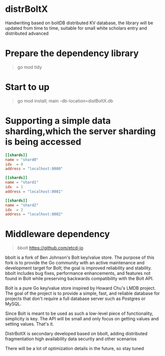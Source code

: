 # distrBoltX
Handwriting based on boltDB distributed KV database, the library will be updated from time to time, suitable for small white scholars entry and distributed advanced
# Prepare the dependency library
> go mod tidy 
# Start to up
> go mod install; main -db-location=distBoltX.db
# Supporting a simple data sharding,which the server sharding is being accessed
```toml
[[shards]]
name = "shard0"
idx  = 0
address = "localhost:8080"

[[shards]]
name = "shard1"
idx  = 1
address = "localhost:8081"

[[shards]]
name = "shard2"
idx  = 2
address = "localhost:8082"
```
# Middleware dependency
>bbolt 
> https://github.com/etcd-io

bbolt is a fork of Ben Johnson's Bolt key/value store. The purpose of this fork is to provide the Go community with an active maintenance and development target for Bolt; the goal is improved reliability and stability. bbolt includes bug fixes, performance enhancements, and features not found in Bolt while preserving backwards compatibility with the Bolt API.

Bolt is a pure Go key/value store inspired by Howard Chu's LMDB project. The goal of the project is to provide a simple, fast, and reliable database for projects that don't require a full database server such as Postgres or MySQL.

Since Bolt is meant to be used as such a low-level piece of functionality, simplicity is key. The API will be small and only focus on getting values and setting values. That's it.

DistrBoltX is secondary developed based on bbolt, adding distributed fragmentation high availability data security and other scenarios

There will be a lot of optimization details in the future, so stay tuned